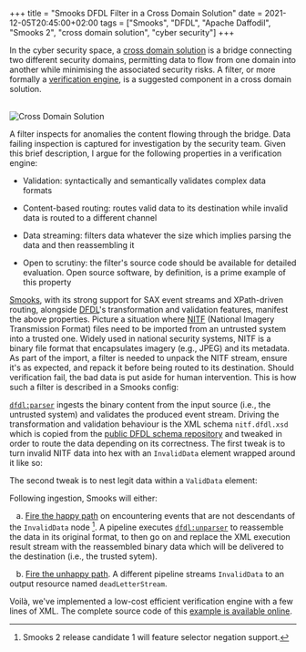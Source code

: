 +++
title = "Smooks DFDL Filter in a Cross Domain Solution"
date = 2021-12-05T20:45:00+02:00
tags = ["Smooks", "DFDL", "Apache Daffodil", "Smooks 2", "cross domain solution", "cyber security"]
+++

In the cyber security space, a [cross domain solution](https://www.cyber.gov.au/acsc/view-all-content/publications/fundamentals-cross-domain-solutions) is a bridge connecting two different security domains, permitting data to flow from one domain into another while minimising the associated security risks.
A filter, or more formally a [verification engine](https://www.ncsc.gov.uk/collection/cross-domain-solutions/using-the-principles/content-based-attack-protection), is a suggested component in a cross domain solution.

<br/>
<img src="/images/cross-domain-solution.png" alt="Cross Domain Solution"/>
<br/>

A filter inspects for anomalies the content flowing through the bridge. Data failing inspection
is captured for investigation by the security team. Given this brief description, I argue for the following properties in a verification engine:

* Validation: syntactically and semantically validates complex data formats

* Content-based routing: routes valid data to its destination while invalid data is routed to a different channel

* Data streaming: filters data whatever the size which implies parsing the data and then reassembling it

* Open to scrutiny: the filter's source code should be available for detailed evaluation. Open source software, by definition, is a prime example of this property

[Smooks](https://www.smooks.org/v2/), with its strong support for SAX event streams and XPath-driven routing, alongside [DFDL](https://daffodil.apache.org/)'s transformation and validation features, manifest the above properties. Picture a situation where [NITF](https://en.wikipedia.org/wiki/National_Imagery_Transmission_Format) (National Imagery Transmission Format) files need to be imported from an untrusted system into a trusted one. Widely used in national security systems, NITF is a binary file format that encapsulates imagery (e.g., JPEG) and its metadata. As part of the import, a filter is needed to unpack the NITF stream, ensure it's as expected, and repack it before being routed to its destination. Should verification fail, the bad data is put aside for human intervention. This is how such a filter is described in a Smooks config:

<script src="https://gist.github.com/claudemamo/56d73cf6af94a6eae4928beaf60a0e92.js?file=smooks-config.xml"></script>

[`dfdl:parser`](https://gist.github.com/claudemamo/56d73cf6af94a6eae4928beaf60a0e92#file-smooks-config-xml-L6) ingests the binary content from the input source (i.e., the untrusted system) and validates the produced event stream. Driving the transformation and validation behaviour is the XML schema `nitf.dfdl.xsd` which is copied from the [public DFDL schema repository](https://github.com/DFDLSchemas/NITF) and tweaked in order to route the data depending on its correctness. The first tweak is to turn invalid NITF data into hex with an `InvalidData` element wrapped around it like so:

<script src="https://gist.github.com/claudemamo/56d73cf6af94a6eae4928beaf60a0e92.js?file=bad-data.xml"></script>

The second tweak is to nest legit data within a `ValidData` element:

<script src="https://gist.github.com/claudemamo/56d73cf6af94a6eae4928beaf60a0e92.js?file=good-data.xml"></script>

Following ingestion, Smooks will either:

&nbsp;&nbsp; a. [Fire the happy path](https://gist.github.com/claudemamo/56d73cf6af94a6eae4928beaf60a0e92#file-smooks-config-xml-L8-L20) on encountering events that are not descendants of the `InvalidData` node [^1]. A pipeline executes [`dfdl:unparser`](https://gist.github.com/claudemamo/56d73cf6af94a6eae4928beaf60a0e92#file-smooks-config-xml-L16-L17) to reassemble the data in its original format, to then go on and replace the XML execution result stream with the reassembled binary data which will be delivered to the destination (i.e., the trusted sytem).

&nbsp;&nbsp; b. [Fire the unhappy path](https://gist.github.com/claudemamo/56d73cf6af94a6eae4928beaf60a0e92#file-smooks-config-xml-L22-L33). A different pipeline streams `InvalidData` to an output resource named `deadLetterStream`.

Voilà, we've implemented a low-cost efficient verification engine with a few lines of XML. The complete source code of this [example is available online](https://github.com/smooks/smooks-examples/tree/master/cross-domain-solution).

[^1]: Smooks 2 release candidate 1 will feature selector negation support.
